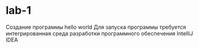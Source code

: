 # lab-1
Создание программы hello world
Для запуска программы требуется интегрированная среда разработки программного обеспечения IntelliJ IDEA
